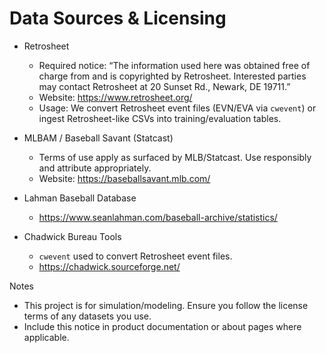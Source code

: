 # Data Sources & Licensing

- Retrosheet
  - Required notice: “The information used here was obtained free of charge from and is copyrighted by Retrosheet. Interested parties may contact Retrosheet at 20 Sunset Rd., Newark, DE 19711.”
  - Website: https://www.retrosheet.org/
  - Usage: We convert Retrosheet event files (EVN/EVA via `cwevent`) or ingest Retrosheet-like CSVs into training/evaluation tables.

- MLBAM / Baseball Savant (Statcast)
  - Terms of use apply as surfaced by MLB/Statcast. Use responsibly and attribute appropriately.
  - Website: https://baseballsavant.mlb.com/

- Lahman Baseball Database
  - https://www.seanlahman.com/baseball-archive/statistics/

- Chadwick Bureau Tools
  - `cwevent` used to convert Retrosheet event files.
  - https://chadwick.sourceforge.net/

Notes
- This project is for simulation/modeling. Ensure you follow the license terms of any datasets you use.
- Include this notice in product documentation or about pages where applicable.
